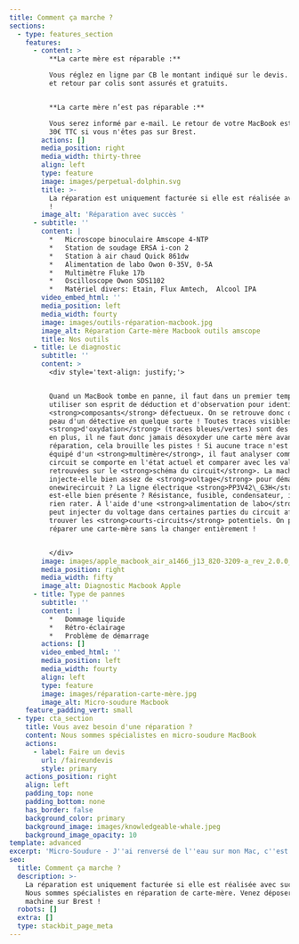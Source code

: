 ```yaml
---
title: Comment ça marche ?
sections:
  - type: features_section
    features:
      - content: >
          **La carte mère est réparable :**

          Vous réglez en ligne par CB le montant indiqué sur le devis. L’envoi
          et retour par colis sont assurés et gratuits.


          **La carte mère n’est pas réparable :**

          Vous serez informé par e-mail. Le retour de votre MacBook est facturé
          30€ TTC si vous n'êtes pas sur Brest. 
        actions: []
        media_position: right
        media_width: thirty-three
        align: left
        type: feature
        image: images/perpetual-dolphin.svg
        title: >-
          La réparation est uniquement facturée si elle est réalisée avec succès
          !
        image_alt: 'Réparation avec succès '
      - subtitle: ''
        content: |
          *   Microscope binoculaire Amscope 4-NTP
          *   Station de soudage ERSA i-con 2
          *   Station à air chaud Quick 861dw
          *   Alimentation de labo Owon 0-35V, 0-5A
          *   Multimètre Fluke 17b
          *   Oscilloscope Owon SDS1102
          *   Matériel divers: Etain, Flux Amtech,  Alcool IPA
        video_embed_html: ''
        media_position: left
        media_width: fourty
        image: images/outils-réparation-macbook.jpg
        image_alt: Réparation Carte-mère Macbook outils amscope
        title: Nos outils
      - title: Le diagnostic
        subtitle: ''
        content: >
          <div style='text-align: justify;'> 


          Quand un MacBook tombe en panne, il faut dans un premier temps
          utiliser son esprit de déduction et d'observation pour identifier les
          <strong>composants</strong> défectueux. On se retrouve donc dans la
          peau d'un détective en quelque sorte ! Toutes traces visibles
          <strong>d'oxydation</strong> (traces bleues/vertes) sont des indices
          en plus, il ne faut donc jamais désoxyder une carte mère avant la
          réparation, cela brouille les pistes ! Si aucune trace n'est présente,
          équipé d'un <strong>multimère</strong>, il faut analyser comment le
          circuit se comporte en l'état actuel et comparer avec les valeurs
          retrouvées sur le <strong>schéma du circuit</strong>. La machine
          injecte-elle bien assez de <strong>voltage</strong> pour démarrer le
          onewirecircuit ? La ligne électrique <strong>PP3V42\_G3H</strong>
          est-elle bien présente ? Résistance, fusible, condensateur, il ne faut
          rien rater. À l'aide d'une <strong>alimentation de labo</strong>, on
          peut injecter du voltage dans certaines parties du circuit afin d'en
          trouver les <strong>courts-circuits</strong> potentiels. On peut ainsi
          réparer une carte-mère sans la changer entièrement !


          </div>
        image: images/apple_macbook_air_a1466_j13_820-3209-a_rev_2.0.0_sch.pdf_2.png
        media_position: right
        media_width: fifty
        image_alt: Diagnostic Macbook Apple
      - title: Type de pannes
        subtitle: ''
        content: |
          *   Dommage liquide
          *   Rétro-éclairage
          *   Problème de démarrage
        actions: []
        video_embed_html: ''
        media_position: left
        media_width: fourty
        align: left
        type: feature
        image: images/réparation-carte-mère.jpg
        image_alt: Micro-soudure Macbook
    feature_padding_vert: small
  - type: cta_section
    title: Vous avez besoin d'une réparation ?
    content: Nous sommes spécialistes en micro-soudure MacBook
    actions:
      - label: Faire un devis
        url: /faireundevis
        style: primary
    actions_position: right
    align: left
    padding_top: none
    padding_bottom: none
    has_border: false
    background_color: primary
    background_image: images/knowledgeable-whale.jpeg
    background_image_opacity: 10
template: advanced
excerpt: 'Micro-Soudure - J''ai renversé de l''eau sur mon Mac, c''est grave ?'
seo:
  title: Comment ça marche ?
  description: >-
    La réparation est uniquement facturée si elle est réalisée avec succès !
    Nous sommes spécialistes en réparation de carte-mère. Venez déposer votre
    machine sur Brest ! 
  robots: []
  extra: []
  type: stackbit_page_meta
---
```

